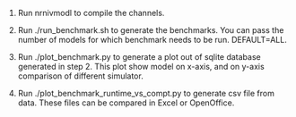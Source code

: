 1. Run nrnivmodl to compile the channels.

2. Run ./run_benchmark.sh to generate the benchmarks. You can pass the number of
   models for which benchmark needs to be run. DEFAULT=ALL.

3. Run ./plot_benchmark.py to generate a plot out of sqlite database generated
   in step 2. This plot show model on x-axis, and on y-axis comparison of
   different simulator.

4. Run ./plot_benchmark_runtime_vs_compt.py to generate csv file from data.
   These files can be compared in Excel or OpenOffice.
